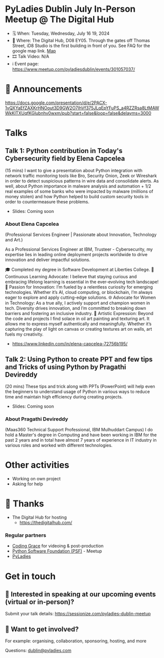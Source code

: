 # PyLadies Dublin July In-Person Meetup @ The Digital Hub

* 🗓 When: Tuesday, Wednesday, July 16 19, 2024
* 📍 Where: The Digital Hub, D08 EY05. Through the gates off Thomas Street, iD8 Studio is the first building in front of you. See FAQ for the google map link. [Map](https://maps.app.goo.gl/HjyeB8bMTCjEAiqv6)
* 🎞 Talk Video: N/A
* ℹ️ Event page: https://www.meetup.com/pyladiesdublin/events/301057037/

  
# 📢 Announcements
https://docs.google.com/presentation/d/e/2PACX-1vQXYaEfZAXKrHNOout3D9GW2O7IhVf375JLqEpYFuPS_a4RZZRsa8LtMAWWkKlTXUqfKGlubnhv0wxm/pub?start=false&loop=false&delayms=3000

# Talks
## Talk 1: Python contribution in Today's Cybersecurity field by Elena Capcelea
(15 mins) I want to give a presentation about Python integration with network traffic monitoring tools like Bro, Security Onion, Zeek or Wireshark in order to detect suspicious patterns in wire data and consolidate alerts. As well, about Python importance in malware analysis and automation + 1/2 real examples of some banks who were impacted by malware (millions of money stolen) and how Python helped to build custom security tools in order to countermeasure these problems.

* Slides: Coming soon

### About Elena Capcelea
(Professional Services Engineer | Passionate about Innovation, Technology and Art.)

As a Professional Services Engineer at IBM, Trusteer - Cybersecurity, my expertise lies in leading online deployment projects worldwide to drive innovation and deliver impactful solutions.

🎓 Completed my degree in Software Development at Liberties College.
🌟 Continuous Learning Advocate: I believe that staying curious and embracing lifelong learning is essential in the ever-evolving tech landscape!
🌟 Passion for Innovation: I’m fueled by a relentless curiosity for emerging technologies. Whether it’s AI, cloud computing, or blockchain, I’m always eager to explore and apply cutting-edge solutions.
🌐 Advocate for Women in Technology: As a true ally, I actively support and champion women in tech. Diversity drives innovation, and I’m committed to breaking down barriers and fostering an inclusive industry.
🎨 Artistic Expression: Beyond the code and projects I find solace in oil art painting and texturing art. It allows me to express myself authentically and meaningfully. Whether it’s capturing the play of light on canvas or creating textures art on walls, art fuels my creativity.

* https://www.linkedin.com/in/elena-capcelea-72756b195/

## Talk 2: Using Python to create PPT and few tips and Tricks of using Python by Pragathi Devireddy
(20 mins) These tips and trick along with PPTs (PowerPoint) will help even the beginners to understand usage of Python in various ways to reduce time and maintain high efficiency during creating projects.

* Slides: Coming soon
  
### About Pragathi Devireddy
(Maas360 Technical Support Professional, IBM Mulhuddart Campus)
I do hold a Master's degree in Computing and have been working in IBM for the past 2 years and in total have almost 7 years of experience in IT industry in various roles and worked with different technologies.

# Other activities
* Working on own project
* Asking for help
  
# 💟 Thanks 
* The Digital Hub for hosting
    * https://thedigitalhub.com/

### Regular partners
* [Coding Grace](https://codinggrace.com) for videoing & post-production
* [Python Software Foundation (PSF)](https://www.python.org/psf-landing/) - Meetup
* [PyLadies](https://pyladies.com/)

# Get in touch
## 🎤 Interested in speaking at our upcoming events (virtual or in-person)?
Submit your talk details: https://sessionize.com/pyladies-dublin-meetup

## 💖 Want to get involved?
For example: organising, collaboration, sponsoring, hosting, and more

Questions: dublin@pyladies.com
